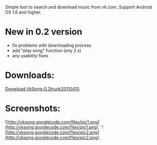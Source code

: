 Simple tool to search and download music from vk.com. Support Android OS 1.6 and higher.

# New in 0.2 version #

  * fix problems with downloading process
  * add "play song" function (ony 2.x)
  * any usability fixes

# Downloads: #

[Donwload VkSong-0.2trunk20110410](http://code.google.com/p/vksong/downloads/detail?name=VkSong-trunk20110410.apk)

# Screenshots: #
![http://vksong.googlecode.com/files/pic1.png](http://vksong.googlecode.com/files/pic1.png)` `![http://vksong.googlecode.com/files/pic2.png](http://vksong.googlecode.com/files/pic2.png)